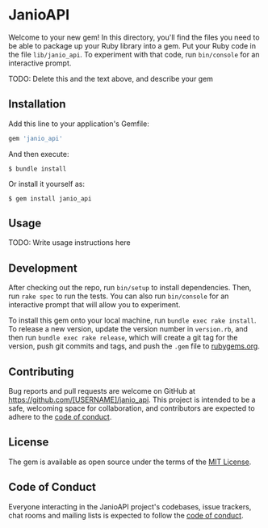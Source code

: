 # JanioAPI

Welcome to your new gem! In this directory, you'll find the files you need to be able to package up your Ruby library into a gem. Put your Ruby code in the file `lib/janio_api`. To experiment with that code, run `bin/console` for an interactive prompt.

TODO: Delete this and the text above, and describe your gem

## Installation

Add this line to your application's Gemfile:

```ruby
gem 'janio_api'
```

And then execute:

    $ bundle install

Or install it yourself as:

    $ gem install janio_api

## Usage

TODO: Write usage instructions here

## Development

After checking out the repo, run `bin/setup` to install dependencies. Then, run `rake spec` to run the tests. You can also run `bin/console` for an interactive prompt that will allow you to experiment.

To install this gem onto your local machine, run `bundle exec rake install`. To release a new version, update the version number in `version.rb`, and then run `bundle exec rake release`, which will create a git tag for the version, push git commits and tags, and push the `.gem` file to [rubygems.org](https://rubygems.org).

## Contributing

Bug reports and pull requests are welcome on GitHub at https://github.com/[USERNAME]/janio_api. This project is intended to be a safe, welcoming space for collaboration, and contributors are expected to adhere to the [code of conduct](https://github.com/[USERNAME]/janio_api/blob/master/CODE_OF_CONDUCT.md).

## License

The gem is available as open source under the terms of the [MIT License](https://opensource.org/licenses/MIT).

## Code of Conduct

Everyone interacting in the JanioAPI project's codebases, issue trackers, chat rooms and mailing lists is expected to follow the [code of conduct](https://github.com/[USERNAME]/janio_api/blob/master/CODE_OF_CONDUCT.md).
